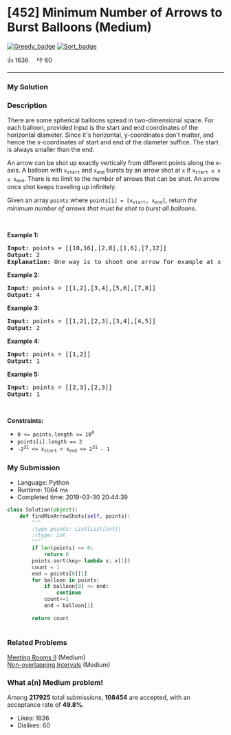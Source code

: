 # [452] Minimum Number of Arrows to Burst Balloons (Medium)

[![Greedy_badge](https://img.shields.io/badge/topic-Greedy-green.svg)](https://leetcode.com/problems/minimum-number-of-arrows-to-burst-balloons/)  [![Sort_badge](https://img.shields.io/badge/topic-Sort-green.svg)](https://leetcode.com/problems/minimum-number-of-arrows-to-burst-balloons/) 

:+1: 1636 &nbsp; &nbsp; :thumbsdown: 60

---

### My Solution


### Description
<p>There are some spherical balloons spread in two-dimensional space. For each balloon, provided input is the start and end coordinates of the horizontal diameter. Since it&#39;s horizontal, y-coordinates don&#39;t matter, and hence the x-coordinates of start and end of the diameter suffice. The start is always smaller than the end.</p>

<p>An arrow can be shot up exactly vertically from different points along the x-axis. A balloon with <code>x<sub>start</sub></code> and <code>x<sub>end</sub></code> bursts by an arrow shot at <code>x</code> if <code>x<sub>start</sub> &le; x &le; x<sub>end</sub></code>. There is no limit to the number of arrows that can be shot. An arrow once shot keeps traveling up infinitely.</p>

<p>Given an array <code>points</code> where <code>points[i] = [x<sub>start</sub>, x<sub>end</sub>]</code>, return&nbsp;<em>the minimum number of arrows that must be shot to burst all balloons</em>.</p>

<p>&nbsp;</p>
<p><strong>Example 1:</strong></p>

<pre>
<strong>Input:</strong> points = [[10,16],[2,8],[1,6],[7,12]]
<strong>Output:</strong> 2
<strong>Explanation:</strong> One way is to shoot one arrow for example at x = 6 (bursting the balloons [2,8] and [1,6]) and another arrow at x = 11 (bursting the other two balloons).
</pre>

<p><strong>Example 2:</strong></p>

<pre>
<strong>Input:</strong> points = [[1,2],[3,4],[5,6],[7,8]]
<strong>Output:</strong> 4
</pre>

<p><strong>Example 3:</strong></p>

<pre>
<strong>Input:</strong> points = [[1,2],[2,3],[3,4],[4,5]]
<strong>Output:</strong> 2
</pre>

<p><strong>Example 4:</strong></p>

<pre>
<strong>Input:</strong> points = [[1,2]]
<strong>Output:</strong> 1
</pre>

<p><strong>Example 5:</strong></p>

<pre>
<strong>Input:</strong> points = [[2,3],[2,3]]
<strong>Output:</strong> 1
</pre>

<p>&nbsp;</p>
<p><strong>Constraints:</strong></p>

<ul>
	<li><code>0 &lt;= points.length &lt;= 10<sup>4</sup></code></li>
	<li><code>points[i].length == 2</code></li>
	<li><code>-2<sup>31</sup> &lt;= x<sub>start</sub> &lt;&nbsp;x<sub>end</sub> &lt;= 2<sup>31</sup> - 1</code></li>
</ul>



### My Submission

- Language: Python
- Runtime: 1064 ms
- Completed time: 2019-03-30 20:44:39

```Python
class Solution(object):
    def findMinArrowShots(self, points):
        """
        :type points: List[List[int]]
        :rtype: int
        """
        if len(points) == 0:
            return 0
        points.sort(key= lambda x: x[1])
        count = 1
        end = points[0][1]
        for balloon in points:
            if balloon[0] <= end:
                continue
            count+=1
            end = balloon[1]
        
        return count
        
```


### Related Problems
[Meeting Rooms II](https://leetcode.com/problems/meeting-rooms-ii/) (Medium) <br>
[Non-overlapping Intervals](https://leetcode.com/problems/non-overlapping-intervals/) (Medium) <br>



### What a(n) Medium problem!
Among **217925** total submissions, **108454** are accepted, with an acceptance rate of **49.8%**. <br>

- Likes: 1636
- Dislikes: 60

